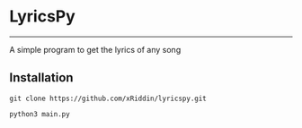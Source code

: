 # LyricsPy
***
A simple program to get the lyrics of any song

## Installation
``git clone https://github.com/xRiddin/lyricspy.git``

``python3 main.py``

